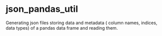 # json_pandas_util
Generating  json files storing data and metadata ( column names, indices, data types) of a pandas data frame and reading them.
